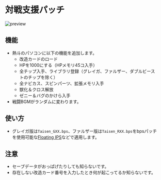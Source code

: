 # 対戦支援パッチ
![preview](preview.gif)

## 機能
* 熱斗のパソコンに以下の機能を追加します。
  * 改造カードのロード
  * HPを1000にする（HPメモリ45コ入手）
  * 全チップ入手、ライブラリ登録（グレイガ、ファルザー、ダブルビーストのチップを除く）
  * 全ナビカス、スピンパーツ、拡張メモリ入手
  * 獣化＆クロス解放
  * ゼニー＆バグのかけら入手
* 戦闘BGMがランダムに変わります。

## 使い方
* グレイガ版は`Taisen_GXX.bps`、ファルザー版は`Taisen_RXX.bps`をbpsパッチを使用可能な[Floating IPS](https://www.romhacking.net/utilities/1040/)などで適用します。

## 注意
* セーブデータがおっぱげたりしても知らないです。
* 存在しない改造カード番号を入力したとき何が起こってるか知らないです。

